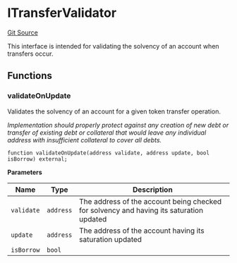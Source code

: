# ITransferValidator
[Git Source](https://github.com/Ammalgam-Protocol/core-v1/blob/a28e502b1e8800dac8120731b7ed6f1fd472b8a7/contracts/interfaces/callbacks/ITransferValidator.sol)

This interface is intended for validating the solvency of an account when transfers occur.


## Functions
### validateOnUpdate

Validates the solvency of an account for a given token transfer operation.

*Implementation should properly protect against any creation of new debt or transfer
of existing debt or collateral that would leave any individual address with insufficient collateral to cover all debts.*


```solidity
function validateOnUpdate(address validate, address update, bool isBorrow) external;
```
**Parameters**

|Name|Type|Description|
|----|----|-----------|
|`validate`|`address`|The address of the account being checked for solvency and having its saturation updated|
|`update`|`address`|The address of the account having its saturation updated|
|`isBorrow`|`bool`||


